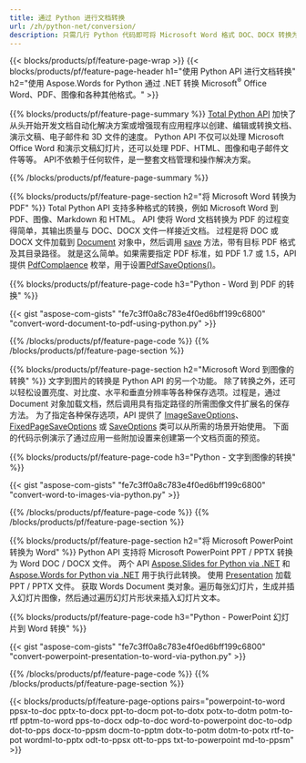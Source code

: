 ```yaml
---
title: 通过 Python 进行文档转换 
url: /zh/python-net/conversion/
description: 只需几行 Python 代码即可将 Microsoft Word 格式 DOC、DOCX 转换为 PDF、图像等以及演示幻灯片、电子邮件消息和 3D 图像。
---
```


{{< blocks/products/pf/feature-page-wrap >}}
{{< blocks/products/pf/feature-page-header h1="使用 Python API 进行文档转换" h2="使用 Aspose.Words for Python 通过 .NET 转换 Microsoft<sup>&reg;</sup> Office Word、PDF、图像和各种其他格式。" >}}

{{% blocks/products/pf/feature-page-summary %}}
[Total Python API](https://products.aspose.com/total/python-net/) 加快了从头开始开发文档自动化解决方案或增强现有应用程序以创建、编辑或转换文档、演示文稿、电子邮件和 3D 文件的速度。 Python API 不仅可以处理 Microsoft Office Word 和演示文稿幻灯片，还可以处理 PDF、HTML、图像和电子邮件文件等等。 API不依赖于任何软件，是一整套文档管理和操作解决方案。

{{% /blocks/products/pf/feature-page-summary  %}}

{{% blocks/products/pf/feature-page-section  h2="将 Microsoft Word 转换为 PDF" %}}
Total Python API 支持多种格式的转换，例如 Microsoft Word 到 PDF、图像、Markdown 和 HTML。 API 使将 Word 文档转换为 PDF 的过程变得简单，其输出质量与 DOC、DOCX 文件一样接近文档。 过程是将 DOC 或 DOCX 文件加载到 [Document](https://reference.aspose.com/words/python-net/aspose.words/document/) 对象中，然后调用 [save](https://reference.aspose.com/words/python-net/aspose.words/document/save/) 方法，带有目标 PDF 格式及其目录路径。 就是这么简单。如果需要指定 PDF 标准，如 PDF 1.7 或 1.5，API 提供 [PdfComplaence](https://reference.aspose.com/words/python-net/aspose.words.saving/pdfcompliance/) 枚举，用于设置[PdfSaveOptions()](https://reference.aspose.com/words/python-net/aspose.words.saving/pdfsaveoptions/)。 

{{% blocks/products/pf/feature-page-code h3="Python - Word 到 PDF 的转换" %}}

{{< gist "aspose-com-gists" "fe7c3ff0a8c783e4f0ed6bff199c6800" "convert-word-document-to-pdf-using-python.py" >}}

{{% /blocks/products/pf/feature-page-code  %}}
{{% /blocks/products/pf/feature-page-section %}}

{{% blocks/products/pf/feature-page-section  h2="Microsoft Word 到图像的转换" %}}
文字到图片的转换是 Python API 的另一个功能。 除了转换之外，还可以轻松设置亮度、对比度、水平和垂直分辨率等各种保存选项。过程是，通过 Document 对象加载文档，然后调用具有指定路径的所需图像文件扩展名的保存方法。 为了指定各种保存选项，API 提供了 [ImageSaveOptions](https://reference.aspose.com/words/python-net/aspose.words.saving/imagesaveoptions/)、[FixedPageSaveOptions](https://reference.aspose.com/words/python-net/aspose.words.saving/fixedpagesaveoptions/) 或 [SaveOptions](https://reference.aspose.com/words/python-net/aspose.words.saving/saveoptions/) 类可以从所需的场景开始使用。 下面的代码示例演示了通过应用一些附加设置来创建第一个文档页面的预览。

{{% blocks/products/pf/feature-page-code h3="Python - 文字到图像的转换" %}}

{{< gist "aspose-com-gists" "fe7c3ff0a8c783e4f0ed6bff199c6800" "convert-word-to-images-via-python.py" >}}

{{% /blocks/products/pf/feature-page-code  %}}
{{% /blocks/products/pf/feature-page-section %}}

{{% blocks/products/pf/feature-page-section  h2="将 Microsoft PowerPoint 转换为 Word" %}}
Python API 支持将 Microsoft PowerPoint PPT / PPTX 转换为 Word DOC / DOCX 文件。 两个 API [Aspose.Slides for Python via .NET](https://products.aspose.com/slides/python-net/) 和 [Aspose.Words for Python via .NET](https://products.aspose.com/words/python-net/) 用于执行此转换。 使用 [Presentation](https://reference.aspose.com/slides/python-net/aspose.slides/presentation/) 加载 PPT / PPTX 文件。 获取 Words Document 类对象。遍历每张幻灯片，生成并插入幻灯片图像，然后通过遍历幻灯片形状来插入幻灯片文本。

{{% blocks/products/pf/feature-page-code h3="Python - PowerPoint 幻灯片到 Word 转换" %}}

{{< gist "aspose-com-gists" "fe7c3ff0a8c783e4f0ed6bff199c6800" "convert-powerpoint-presentation-to-word-via-python.py" >}}


{{% /blocks/products/pf/feature-page-code  %}}
{{% /blocks/products/pf/feature-page-section %}}


{{< blocks/products/pf/feature-page-options pairs="powerpoint-to-word ppsx-to-doc pptx-to-docx ppt-to-docm pot-to-dotx potx-to-dotm potm-to-rtf pptm-to-word pps-to-docx odp-to-doc word-to-powerpoint doc-to-odp dot-to-pps docx-to-ppsm docm-to-pptm dotx-to-potm dotm-to-potx rtf-to-pot wordml-to-pptx odt-to-ppsx ott-to-pps txt-to-powerpoint md-to-ppsm" >}}